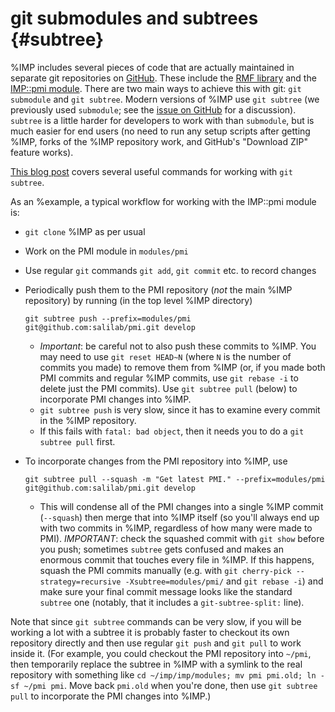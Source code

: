 git submodules and subtrees {#subtree}
===========================

%IMP includes several pieces of code that are actually maintained in
separate git repositories on [GitHub](https://github.com). These include
the [RMF library](https://github.com/salilab/rmf) and the
[IMP::pmi module](https://github.com/salilab/pmi). There are two main ways
to achieve this with git: `git submodule` and `git subtree`. Modern versions
of %IMP use `git subtree` (we previously used `submodule`; see the
[issue on GitHub](https://github.com/salilab/imp/issues/876) for a discussion).
`subtree` is a little harder for developers to work with than `submodule`,
but is much easier for end users (no need to run any setup scripts after
getting %IMP, forks of the %IMP repository work, and GitHub's "Download ZIP"
feature works).

[This blog post](http://blogs.atlassian.com/2013/05/alternatives-to-git-submodule-git-subtree/)
covers several useful commands for working with `git subtree`.

As an %example, a typical workflow for working with the IMP::pmi module is:

 - `git clone` %IMP as per usual
 - Work on the PMI module in `modules/pmi`
 - Use regular `git` commands `git add`, `git commit` etc. to record changes
 - Periodically push them to the PMI repository (_not_ the main %IMP repository) by running (in the top level %IMP directory)

    `git subtree push --prefix=modules/pmi git@github.com:salilab/pmi.git develop`

   - *Important*: be careful not to also push these commits to %IMP. You
     may need to use `git reset HEAD~N` (where `N` is the number of commits
     you made) to remove them from %IMP (or, if you made both PMI commits
     and regular %IMP commits, use `git rebase -i` to delete just the PMI
     commits).  Use `git subtree pull` (below) to incorporate PMI changes
     into %IMP.
   - `git subtree push` is very slow, since it has to examine every commit
     in the %IMP repository.
   - If this fails with `fatal: bad object`, then it needs you to do a
     `git subtree pull` first.

 - To incorporate changes from the PMI repository into %IMP, use

    `git subtree pull --squash -m "Get latest PMI." --prefix=modules/pmi git@github.com:salilab/pmi.git develop`

   - This will condense all of the PMI changes into a single %IMP
     commit (`--squash`) then merge that into %IMP itself (so you'll always end
     up with two commits in %IMP, regardless of how many were made to PMI).
     *IMPORTANT*: check the squashed commit with `git show` before you push;
     sometimes `subtree` gets confused and makes an enormous commit that touches
     every file in %IMP. If this happens, squash the PMI commits manually
     (e.g. with `git cherry-pick --strategy=recursive -Xsubtree=modules/pmi/`
     and `git rebase -i`) and make sure your final
     commit message looks like the standard `subtree` one (notably, that it
     includes a `git-subtree-split:` line).

Note that since `git subtree` commands can be very slow, if you will be working
a lot with a subtree it is probably faster to checkout its own repository
directly and then use regular `git push` and `git pull` to work inside it.
(For example, you could checkout the PMI repository into `~/pmi`, then
temporarily replace the subtree in %IMP with a symlink to the real repository
with something like `cd ~/imp/imp/modules; mv pmi pmi.old; ln -sf ~/pmi pmi`.
Move back `pmi.old` when you're done, then use `git subtree pull` to incorporate
the PMI changes into %IMP.)
